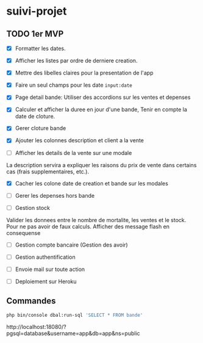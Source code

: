 # suivi-projet

## TODO 1er MVP

- [x] Formatter les dates.

- [x] Afficher les listes par ordre de derniere creation.

- [x] Mettre des libelles claires pour la presentation de l'app

- [x] Faire un seul champs pour les date `input:date`

- [x] Page detail bande: Utiliser des accordions sur les ventes et depenses

- [x] Calculer et afficher la duree en jour d'une bande, Tenir en compte la date de cloture.

- [x] Gerer cloture bande

- [x] Ajouter les colonnes description et client a la vente

- [ ] Afficher les details de la vente sur une modale

La description servira a expliquer les raisons du prix de vente dans certains cas (frais supplementaires, etc.).

- [x] Cacher les colone date de creation et bande sur les modales

- [ ] Gerer les depenses hors bande

- [ ] Gestion stock

Valider les donnees entre le nombre de mortalite, les ventes et le stock. Pour ne pas avoir de faux calculs. Afficher
des message flash en consequense

- [ ] Gestion compte bancaire (Gestion des avoir)

- [ ] Gestion authentification

- [ ] Envoie mail sur toute action

- [ ] Deploiement sur Heroku

## Commandes

```bash
php bin/console dbal:run-sql 'SELECT * FROM bande'
```

http://localhost:18080/?pgsql=database&username=app&db=app&ns=public
